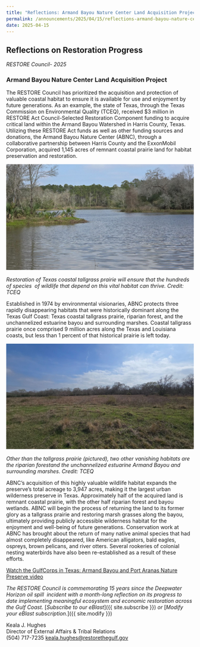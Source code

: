 ```yaml
---
title: "Reflections: Armand Bayou Nature Center Land Acquisition Project"
permalink: /announcements/2025/04/15/reflections-armand-bayou-nature-center-land-acquisition-project/
date: 2025-04-15
---
```


## Reflections on Restoration Progress

_RESTORE Council- 2025_

### Armand Bayou Nature Center Land Acquisition Project

The RESTORE Council has prioritized the acquisition and protection of valuable coastal habitat to ensure it is available for use and enjoyment by future generations. As an example, the state of Texas, through the Texas Commission on Environmental Quality (TCEQ), received $3 million in RESTORE Act Council-Selected Restoration Component funding to acquire critical land within the Armand Bayou Watershed in Harris County, Texas. Utilizing these RESTORE Act funds as well as other funding sources and donations, the Armand Bayou Nature Center (ABNC), through a collaborative partnership between Harris County and the ExxonMobil Corporation, acquired 1,145 acres of remnant coastal prairie land for habitat preservation and restoration.

![Restoration of Texas coastal tallgrass prairie](/img/Texas_coastal_tallgrass_prairie_restoration.jpg)

_Restoration of Texas coastal tallgrass prairie will ensure that the hundreds of species  of wildlife that depend on this vital habitat can thrive. Credit: TCEQ_

Established in 1974 by environmental visionaries, ABNC protects three rapidly disappearing habitats that were historically dominant along the Texas Gulf Coast: Texas coastal tallgrass prairie, riparian forest, and the unchannelized estuarine bayou and surrounding marshes. Coastal tallgrass prairie once comprised 9 million acres along the Texas and Louisiana coasts, but less than 1 percent of that historical prairie is left today.

![Tallgrass prairie at Armand Bayou ](/img/Texas_tallgrass_prairie_ArmandBayou.jpg)

_Other than the tallgrass prairie (pictured), two other vanishing habitats are the riparian forestand the unchannelized estuarine Armand Bayou and surrounding marshes. Credit: TCEQ_

ABNC’s acquisition of this highly valuable wildlife habitat expands the preserve’s total acreage to 3,947 acres, making it the largest urban wilderness preserve in Texas. Approximately half of the acquired land is remnant coastal prairie, with the other half riparian forest and bayou wetlands. ABNC will begin the process of returning the land to its former glory as a tallgrass prairie and restoring marsh grasses along the bayou, ultimately providing publicly accessible wilderness habitat for the enjoyment and well-being of future generations. Conservation work at ABNC has brought about the return of many native animal species that had almost completely disappeared, like American alligators, bald eagles, ospreys, brown pelicans, and river otters. Several rookeries of colonial nesting waterbirds have also been re-established as a result of these efforts.

[Watch the GulfCorps in Texas: Armand Bayou and Port Aranas Nature Preserve video](https://www.youtube.com/watch?v=PGv8lITMdC8)

*The RESTORE Council is commemorating 15 years since the Deepwater Horizon oil spill  incident with a month-long reflection on its progress to date implementing meaningful ecosystem and economic restoration across the Gulf Coast.* [_Subscribe to our eBlast_]({{ site.subscribe }}) *or* [_Modify your eBlast subscription._]({{ site.modify }})

Keala J. Hughes  
Director of External Affairs & Tribal Relations  
(504) 717-7235
keala.hughes@restorethegulf.gov
